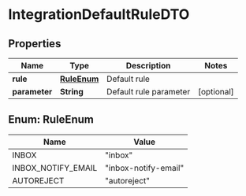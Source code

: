 # IntegrationDefaultRuleDTO

## Properties
Name | Type | Description | Notes
------------ | ------------- | ------------- | -------------
**rule** | [**RuleEnum**](#RuleEnum) | Default rule | 
**parameter** | **String** | Default rule parameter |  [optional]

<a name="RuleEnum"></a>
## Enum: RuleEnum
Name | Value
---- | -----
INBOX | &quot;inbox&quot;
INBOX_NOTIFY_EMAIL | &quot;inbox-notify-email&quot;
AUTOREJECT | &quot;autoreject&quot;
